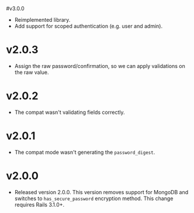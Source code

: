 #v3.0.0
- Reimplemented library.
- Add support for scoped authentication (e.g. user and admin).

# v2.0.3

- Assign the raw password/confirmation, so we can apply validations on the raw value.

# v2.0.2

- The compat wasn't validating fields correctly.

# v2.0.1

- The compat mode wasn't generating the `password_digest`.

# v2.0.0

- Released version 2.0.0. This version removes support for MongoDB
  and switches to `has_secure_password` encryption method. This
  change requires Rails 3.1.0+.
